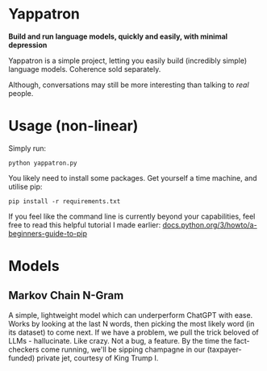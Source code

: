 # Yappatron
**Build and run language models, quickly and easily, with minimal depression**

Yappatron is a simple project, letting you easily build (incredibly simple) language models. Coherence sold separately.

Although, conversations may still be more interesting than talking to *real* people.

# Usage (non-linear)
Simply run:
```shell
python yappatron.py
```
You likely need to install some packages. Get yourself a time machine, and utilise pip:
```shell
pip install -r requirements.txt
```
If you feel like the command line is currently beyond your capabilities, feel free to read this helpful tutorial I made earlier: [docs.python.org/3/howto/a-beginners-guide-to-pip](https://www.youtube.com/watch?v=dQw4w9WgXcQ)
# Models
## Markov Chain N-Gram
A simple, lightweight model which can underperform ChatGPT with ease. Works by looking at the last N words, then picking the most likely word (in its dataset) to come next. If we have a problem, we pull the trick beloved of LLMs - hallucinate. Like crazy. Not a bug, a feature. By the time the fact-checkers come running, we'll be sipping champagne in our (taxpayer-funded) private jet, courtesy of King Trump I. 
